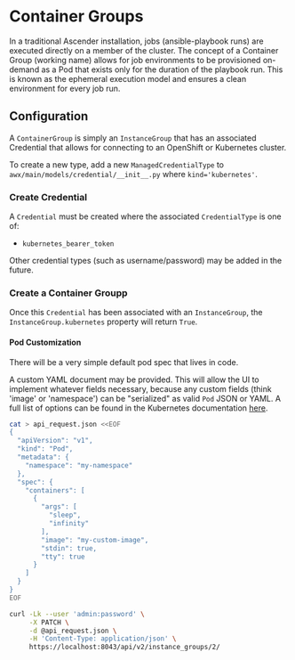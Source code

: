 # Container Groups

In a traditional Ascender installation, jobs (ansible-playbook runs) are
executed directly on a member of the cluster.  The concept of a
Container Group (working name) allows for job environments to be
provisioned on-demand as a Pod that exists only for the duration of
the playbook run. This is known as the ephemeral execution model and
ensures a clean environment for every job run.

## Configuration

A `ContainerGroup` is simply an `InstanceGroup` that has an associated Credential
that allows for connecting to an OpenShift or Kubernetes cluster.

To create a new type, add a new `ManagedCredentialType` to
`awx/main/models/credential/__init__.py` where `kind='kubernetes'`.

### Create Credential

A `Credential` must be created where the associated `CredentialType` is one of:

- `kubernetes_bearer_token`

Other credential types (such as username/password) may be added in the future.

### Create a Container Groupp

Once this `Credential` has been associated with an `InstanceGroup`, the
`InstanceGroup.kubernetes` property will return `True`.

#### Pod Customization

There will be a very simple default pod spec that lives in code.

A custom YAML document may be provided. This will allow the UI to implement
whatever fields necessary, because any custom fields (think 'image' or
'namespace') can be "serialized" as valid `Pod` JSON or YAML. A full list of
options can be found in the Kubernetes documentation
[here](https://kubernetes.io/docs/reference/generated/kubernetes-api/v1.15/#pod-v1-core).

```bash
cat > api_request.json <<EOF
{
  "apiVersion": "v1",
  "kind": "Pod",
  "metadata": {
    "namespace": "my-namespace"
  },
  "spec": {
    "containers": [
      {
        "args": [
          "sleep",
          "infinity"
        ],
        "image": "my-custom-image",
        "stdin": true,
        "tty": true
      }
    ]
  }
}
EOF

curl -Lk --user 'admin:password' \
     -X PATCH \
     -d @api_request.json \
     -H 'Content-Type: application/json' \
     https://localhost:8043/api/v2/instance_groups/2/
```
